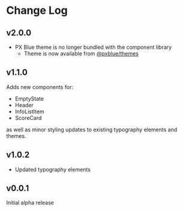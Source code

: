 # Change Log

## v2.0.0
- PX Blue theme is no longer bundled with the component library
    - Theme is now available from [@pxblue/themes](https://www.npmjs.com/package/@pxblue/themes)

## v1.1.0
Adds new components for:
- EmptyState
- Header
- InfoListItem
- ScoreCard

as well as minor styling updates to existing typography elements and themes.

## v1.0.2
- Updated typography elements

## v0.0.1
Initial alpha release